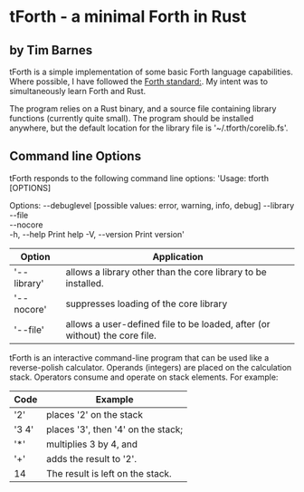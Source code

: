 # tForth - a minimal Forth in Rust
## by Tim Barnes

tForth is a simple implementation of some basic Forth language capabilities. Where possible, I have followed the [Forth standard:](https://forth-standard.org). My intent was to simultaneously learn Forth and Rust. 

The program relies on a Rust binary, and a source file containing library functions (currently quite small).
The program should be installed anywhere, but the default location for the library file is '~/.tforth/corelib.fs'.

## Command line Options
tForth responds to the following command line options:
'Usage: tforth [OPTIONS]

Options:
      --debuglevel <VALUE>  [possible values: error, warning, info, debug]
      --library <VALUE>     
      --file <VALUE>        
      --nocore              
  -h, --help                Print help
  -V, --version             Print version'

| Option      | Application                                                                |
| ----------- | -------------------------------------------------------------------------- |
| '--library' | allows a library other than the core library to be installed.              |
| '--nocore'  | suppresses loading of the core library                                     |
| '--file'    | allows a user-defined file to be loaded, after (or without) the core file. |

  tForth is an interactive command-line program that can be used like a reverse-polish calculator. Operands (integers) are placed on the calculation stack. Operators consume and operate on stack elements. For example:

| Code  | Example                            |
| ----- | ---------------------------------- |
| '2'   | places '2' on the stack            |
| '3 4' | places '3', then '4' on the stack; |
| '*'   | multiplies 3 by 4, and             |
| '+'   | adds the result to '2'.            |
| 14    | The result is left on the stack.   |